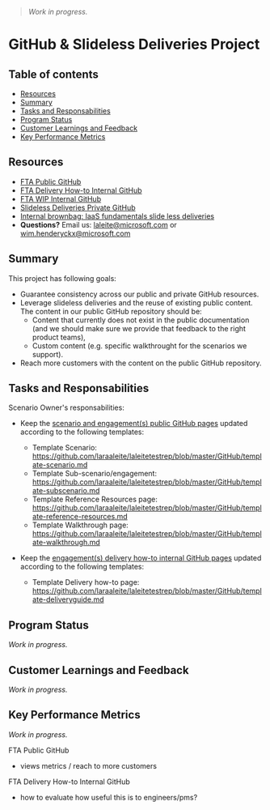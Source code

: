 > *Work in progress.*

# GitHub & Slideless Deliveries Project

## Table of contents 

* [Resources](#resources)
* [Summary](#summary)
* [Tasks and Responsabilities](#tasks-and-responsabilities)
* [Program Status](#program-status)
* [Customer Learnings and Feedback](#customer-learnings-and-feedback)
* [Key Performance Metrics](#key-performance-metrics)

## Resources

* [FTA Public GitHub](https://github.com/Azure/fasttrackforazure)
* [FTA Delivery How-to Internal GitHub](https://github.com/Azure/fta-deliveryhowto)
* [FTA WIP Internal GitHub](https://github.com/Azure/fta-wip)
* [Slideless Deliveries Private GitHub](https://github.com/Azure/fta-wip/tree/master/slidelessdeliveries)
* [Internal brownbag: IaaS fundamentals slide less deliveries](https://microsoft.sharepoint.com/teams/fasttrackforazure/CE/Shared%20Documents/Forms/AllItems.aspx?RootFolder=%2Fteams%2Ffasttrackforazure%2FCE%2FShared%20Documents%2FReadiness%20%26%20Training%20Materials%2FInternal%20brownbag%20series&FolderCTID=0x0120004142D6306BFD4A4E9C0E1C8ABF7FC84D)
* **Questions?** Email us: laleite@microsoft.com or wim.henderyckx@microsoft.com


## Summary

This project has following goals:
* Guarantee consistency across our public and private GitHub resources.
* Leverage slideless deliveries and the reuse of existing public content. The content in our public GitHub repository should be:
    * Content that currently does not exist in the public documentation (and we should make sure we provide that feedback to the right product teams),
    * Custom content (e.g. specific walkthrought for the scenarios we support).
* Reach more customers with the content on the public GitHub repository.


## Tasks and Responsabilities

Scenario Owner's responsabilities:

* Keep the [scenario and engagement(s) public GitHub pages](https://github.com/Azure/fasttrackforazure) updated according to the following templates:
    * Template Scenario: https://github.com/laraaleite/laleitetestrep/blob/master/GitHub/template-scenario.md 
    * Template Sub-scenario/engagement: https://github.com/laraaleite/laleitetestrep/blob/master/GitHub/template-subscenario.md    
    * Template Reference Resources page: https://github.com/laraaleite/laleitetestrep/blob/master/GitHub/template-reference-resources.md
    * Template Walkthrough page: https://github.com/laraaleite/laleitetestrep/blob/master/GitHub/template-walkthrough.md  

* Keep the [engagement(s) delivery how-to internal GitHub pages](https://github.com/Azure/fta-deliveryhowto) updated according to the following templates:
    * Template Delivery how-to page: https://github.com/laraaleite/laleitetestrep/blob/master/GitHub/template-deliveryguide.md 



## Program Status

*Work in progress.*


## Customer Learnings and Feedback

*Work in progress.*


## Key Performance Metrics

*Work in progress.*

FTA Public GitHub 
* views metrics / reach to more customers

FTA Delivery How-to Internal GitHub 
* how to evaluate how useful this is to engineers/pms?
